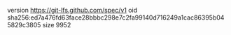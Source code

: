 version https://git-lfs.github.com/spec/v1
oid sha256:ed7a476fd63face28bbbc298e7c2fa99140d716249a1cac86395b045829c3805
size 9952
